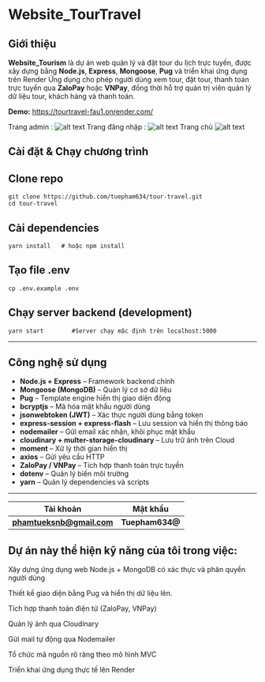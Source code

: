 #  Website_TourTravel

##  Giới thiệu
**Website_Tourism** là dự án web quản lý và đặt tour du lịch trực tuyến, được xây dựng bằng **Node.js**, **Express**, **Mongoose**,  **Pug**  và triển khai ứng dụng trên Render
Ứng dụng cho phép người dùng xem tour, đặt tour, thanh toán trực tuyến qua **ZaloPay** hoặc **VNPay**, đồng thời hỗ trợ quản trị viên quản lý dữ liệu tour, khách hàng và thanh toán.

 **Demo:** https://tourtravel-fau1.onrender.com/


 Trang admin : 
 ![alt text](/tour-travel/public/assets/images/image.png)
 Trang đăng nhập :
 ![alt text](/tour-travel/public/assets/images/dang-nhap.png)
 Trang chủ
 ![alt text](/tour-travel/public/assets/images/trangchu.png)

## Cài đặt & Chạy chương trình

## Clone repo 
    git clone https://github.com/tuepham634/tour-travel.git
    cd tour-travel

## Cài dependencies
    yarn install   # hoặc npm install

## Tạo file .env
    cp .env.example .env

## Chạy server backend (development)
    yarn start        #Server chạy mặc định trên localhost:5000
---

##  Công nghệ sử dụng
- **Node.js + Express** – Framework backend chính  
- **Mongoose (MongoDB)** – Quản lý cơ sở dữ liệu  
- **Pug** – Template engine hiển thị giao diện động  
- **bcryptjs** – Mã hóa mật khẩu người dùng  
- **jsonwebtoken (JWT)** – Xác thực người dùng bằng token  
- **express-session + express-flash** – Lưu session và hiển thị thông báo  
- **nodemailer** – Gửi email xác nhận, khôi phục mật khẩu  
- **cloudinary + multer-storage-cloudinary** – Lưu trữ ảnh trên Cloud  
- **moment** – Xử lý thời gian hiển thị  
- **axios** – Gửi yêu cầu HTTP  
- **ZaloPay / VNPay** – Tích hợp thanh toán trực tuyến  
- **dotenv** – Quản lý biến môi trường  
- **yarn** – Quản lý dependencies và scripts

---



| Tài khoản                                       | Mật khẩu      |
| ----------------------------------------------- | ------------- |
| **[phamtueksnb@gmail.com](phamtueksnb@gmail.com)** | **Tuepham634@** |

                                                                                                               

## Dự án này thể hiện kỹ năng của tôi trong việc:

Xây dựng ứng dụng web Node.js + MongoDB có xác thực và phân quyền người dùng

Thiết kế giao diện bằng Pug và hiển thị dữ liệu lên.

Tích hợp thanh toán điện tử (ZaloPay, VNPay)

Quản lý ảnh qua Cloudinary

Gửi mail tự động qua Nodemailer

Tổ chức mã nguồn rõ ràng theo mô hình MVC

Triển khai ứng dụng thực tế lên Render


